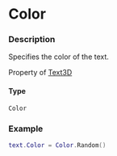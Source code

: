 # Color
### Description
Specifies the color of the text.

Property of [Text3D](/classes/Text3D/)

#### Type
`Color`

### Example
```lua
text.Color = Color.Random()
```
